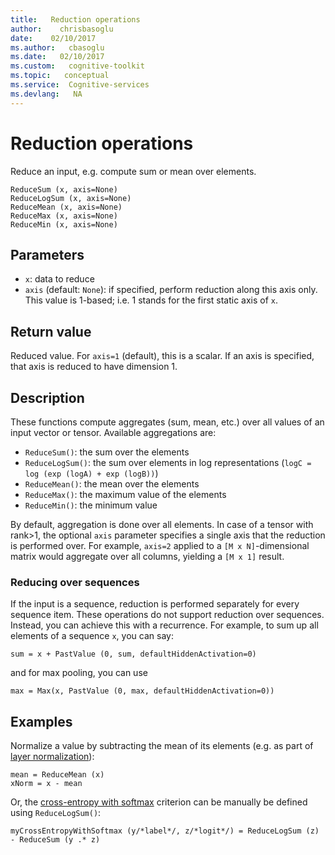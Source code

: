 ```yaml
---
title:   Reduction operations
author:    chrisbasoglu
date:    02/10/2017
ms.author:   cbasoglu
ms.date:   02/10/2017
ms.custom:   cognitive-toolkit
ms.topic:   conceptual
ms.service:  Cognitive-services
ms.devlang:   NA
---
```


# Reduction operations

Reduce an input, e.g. compute sum or mean over elements.

    ReduceSum (x, axis=None)
    ReduceLogSum (x, axis=None)
    ReduceMean (x, axis=None)
    ReduceMax (x, axis=None)
    ReduceMin (x, axis=None)

## Parameters

* `x`: data to reduce
* `axis` (default: `None`): if specified, perform reduction along this axis only. This value is 1-based; i.e. 1 stands for the first static axis of `x`.

## Return value

Reduced value. For `axis=1` (default), this is a scalar. If an axis is specified, that axis
is reduced to have dimension 1.

## Description

These functions compute aggregates (sum, mean, etc.) over all values of an input vector or tensor.
Available aggregations are:
* `ReduceSum()`: the sum over the elements
* `ReduceLogSum()`: the sum over elements in log representations (`logC = log (exp (logA) + exp (logB))`)
* `ReduceMean()`: the mean over the elements
* `ReduceMax()`: the maximum value of the elements
* `ReduceMin()`: the minimum value

By default, aggregation is done over all elements.
In case of a tensor with rank>1, the optional `axis` parameter specifies a single axis
that the reduction is performed over.
For example, `axis=2` applied to a `[M x N]`-dimensional matrix would aggregate over all columns,
yielding a `[M x 1]` result.

### Reducing over sequences
If the input is a sequence, reduction is performed separately for every sequence item.
These operations do not support reduction over sequences.
Instead, you can achieve this with a recurrence.
For example, to sum up all elements of a sequence `x`, you can say:

    sum = x + PastValue (0, sum, defaultHiddenActivation=0)

and for max pooling, you can use

    max = Max(x, PastValue (0, max, defaultHiddenActivation=0))

## Examples

Normalize a value by subtracting the mean of its elements (e.g. as part of [layer normalization](./BrainScript-Layers-Reference.md#batchnormalizationlayer-layernormalizationlayer-stabilizerlayer)):

    mean = ReduceMean (x)
    xNorm = x - mean

Or, the [cross-entropy with softmax](./Loss-Functions-and-Metrics.md#crossentropy-crossentropywithsoftmax) criterion can be
manually be defined using `ReduceLogSum()`:

    myCrossEntropyWithSoftmax (y/*label*/, z/*logit*/) = ReduceLogSum (z) - ReduceSum (y .* z)

